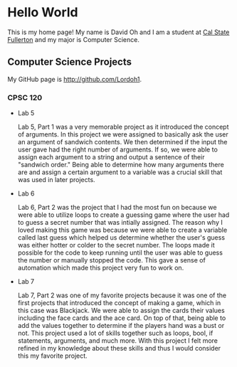 # Hello World

This is my home page! My name is David Oh and I am a student at [Cal State Fullerton](http://www.fullerton.edu/) and my major is Computer Science.

## Computer Science Projects

My GitHub page is http://github.com/Lordoh1.

### CPSC 120

* Lab 5

    Lab 5, Part 1 was a very memorable project as it introduced the concept of arguments. In this project we were assigned to basically ask the user an argument of sandwich contents. We then determined if the input the user gave had the right number of arguments. If so, we were able to assign each argument to a string and output a sentence of their "sandwich order." Being able to determine how many arguments there are and assign a certain argument to a variable was a crucial skill that was used in later projects. 

* Lab 6

    Lab 6, Part 2 was the project that I had the most fun on because we were able to utilize loops to create a guessing game where the user had to guess a secret number that was intially assigned. The reason why I loved making this game was because we were able to create a variable called last guess which helped us determine whether the user's guess was either hotter or colder to the secret number. The loops made it possible for the code to keep running until the user was able to guess the number or manually stopped the code. This gave a sense of automation which made this project very fun to work on. 

* Lab 7

    Lab 7, Part 2 was one of my favorite projects because it was one of the first projects that introduced the concept of making a game, which in this case was Blackjack. We were able to assign the cards their values including the face cards and the ace card. On top of that, being able to add the values together to determine if the players hand was a bust or not. This project used a lot of skills together such as loops, bool, if statements, arguments, and much more. With this project I felt more refined in my knowledge about these skills and thus I would consider this my favorite project. 